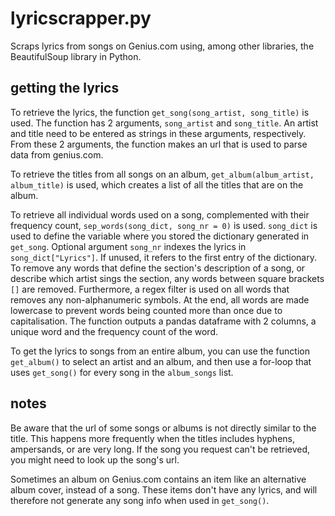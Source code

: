 # lyricscrapper.py
Scraps lyrics from songs on Genius.com using, among other libraries, the BeautifulSoup library in Python.

## getting the lyrics
To retrieve the lyrics, the function ```get_song(song_artist, song_title)``` is used. The function has 2 arguments, ```song_artist``` and ```song_title```. An artist and title need to be entered as strings in these arguments, respectively. From these 2 arguments, the function makes an url that is used to parse data from genius.com.

To retrieve the titles from all songs on an album, ```get_album(album_artist, album_title)``` is used, which creates a list of all the titles that are on the album.

To retrieve all individual words used on a song, complemented with their frequency count, ```sep_words(song_dict, song_nr = 0)``` is used. 
```song_dict``` is used to define the variable where you stored the dictionary generated in ```get_song```. 
Optional argument ```song_nr``` indexes the lyrics in ```song_dict["Lyrics"]```. If unused, it refers to the first entry of the dictionary.
To remove any words that define the section's description of a song, or describe which artist sings the section, any words between square brackets ```[]``` are removed.
Furthermore, a regex filter is used on all words that removes any non-alphanumeric symbols. At the end, all words are made lowercase to prevent words being counted more than once due to capitalisation.
The function outputs a pandas dataframe with 2 columns, a unique word and the frequency count of the word.


To get the lyrics to songs from an entire album, you can use the function ```get_album()``` to select an artist and an album, and then use a for-loop that uses ```get_song()``` for every song in the ```album_songs``` list.

## notes
Be aware that the url of some songs or albums is not directly similar to the title. This happens more frequently when the titles includes hyphens, ampersands, or are very long. If the song you request can't be retrieved, you might need to look up the song's url.


Sometimes an album on Genius.com contains an item like an alternative album cover, instead of a song. These items don't have any lyrics, and will therefore not generate any song info when used in ```get_song()```.
